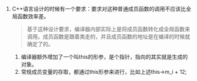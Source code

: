 1. C++语言设计的时候有一个要求：要求对这种普通成员函数的调用不应该比全局函数效率差。
   >基于这种设计要求，编译器内部实际上是将成员函数转化成全局函数来调用。成员函数是跟着类走的，并且成员函数的地址是在编译的时候就确定了的。
   1. 编译器额外增加了一个叫this的形参，是个指针，指向的其实就是生成的对象。
   2. 常规成员变量的存取，都通过this形参来进行，比如上述this->m_i + 12;